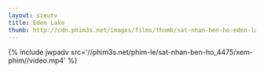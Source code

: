 ```yaml
---
layout: sieutv
title: Eden Lake
thumb: http://cdn.phim3s.net/images/films/thumb/sat-nhan-ben-ho-eden-lake-2008.jpg
---
```

{% include jwpadv src='//phim3s.net/phim-le/sat-nhan-ben-ho_4475/xem-phim//video.mp4' %}